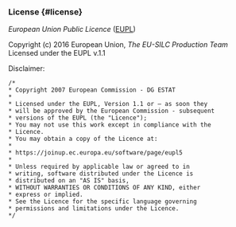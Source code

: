 ### License  {#license}

_European Union Public Licence_ ([EUPL](https://joinup.ec.europa.eu/community/eupl/og_page/eupl))

Copyright (c) 2016 European Union, _The EU-SILC Production Team_
Licensed under the EUPL v.1.1 

Disclaimer:

	/*
	* Copyright 2007 European Commission - DG ESTAT
	*
	* Licensed under the EUPL, Version 1.1 or – as soon they
	* will be approved by the European Commission - subsequent
	* versions of the EUPL (the "Licence");
	* You may not use this work except in compliance with the
	* Licence.
	* You may obtain a copy of the Licence at:
	*
	* https://joinup.ec.europa.eu/software/page/eupl5
	*
	* Unless required by applicable law or agreed to in
	* writing, software distributed under the Licence is
	* distributed on an "AS IS" basis,
	* WITHOUT WARRANTIES OR CONDITIONS OF ANY KIND, either
	* express or implied.
	* See the Licence for the specific language governing
	* permissions and limitations under the Licence.
	*/
